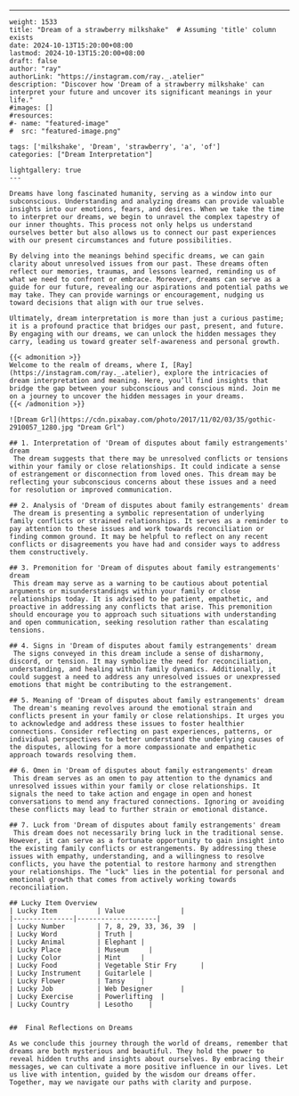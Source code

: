 ---
    weight: 1533
    title: "Dream of a strawberry milkshake"  # Assuming 'title' column exists
    date: 2024-10-13T15:20:00+08:00
    lastmod: 2024-10-13T15:20:00+08:00
    draft: false
    author: "ray"
    authorLink: "https://instagram.com/ray._.atelier"
    description: "Discover how 'Dream of a strawberry milkshake' can interpret your future and uncover its significant meanings in your life."
    #images: []
    #resources:
    #- name: "featured-image"
    #  src: "featured-image.png"
    
    tags: ['milkshake', 'Dream', 'strawberry', 'a', 'of']
    categories: ["Dream Interpretation"]
    
    lightgallery: true
    ---
    
    Dreams have long fascinated humanity, serving as a window into our subconscious. Understanding and analyzing dreams can provide valuable insights into our emotions, fears, and desires. When we take the time to interpret our dreams, we begin to unravel the complex tapestry of our inner thoughts. This process not only helps us understand ourselves better but also allows us to connect our past experiences with our present circumstances and future possibilities.
    
    By delving into the meanings behind specific dreams, we can gain clarity about unresolved issues from our past. These dreams often reflect our memories, traumas, and lessons learned, reminding us of what we need to confront or embrace. Moreover, dreams can serve as a guide for our future, revealing our aspirations and potential paths we may take. They can provide warnings or encouragement, nudging us toward decisions that align with our true selves.
    
    Ultimately, dream interpretation is more than just a curious pastime; it is a profound practice that bridges our past, present, and future. By engaging with our dreams, we can unlock the hidden messages they carry, leading us toward greater self-awareness and personal growth.
    
    {{< admonition >}}
    Welcome to the realm of dreams, where I, [Ray](https://instagram.com/ray._.atelier), explore the intricacies of dream interpretation and meaning. Here, you’ll find insights that bridge the gap between your subconscious and conscious mind. Join me on a journey to uncover the hidden messages in your dreams.
    {{< /admonition >}}
    
    ![Dream Grl](https://cdn.pixabay.com/photo/2017/11/02/03/35/gothic-2910057_1280.jpg "Dream Grl")
    
    ## 1. Interpretation of 'Dream of disputes about family estrangements' dream
     The dream suggests that there may be unresolved conflicts or tensions within your family or close relationships. It could indicate a sense of estrangement or disconnection from loved ones. This dream may be reflecting your subconscious concerns about these issues and a need for resolution or improved communication.
    
    ## 2. Analysis of 'Dream of disputes about family estrangements' dream
     The dream is presenting a symbolic representation of underlying family conflicts or strained relationships. It serves as a reminder to pay attention to these issues and work towards reconciliation or finding common ground. It may be helpful to reflect on any recent conflicts or disagreements you have had and consider ways to address them constructively.
    
    ## 3. Premonition for 'Dream of disputes about family estrangements' dream
     This dream may serve as a warning to be cautious about potential arguments or misunderstandings within your family or close relationships today. It is advised to be patient, empathetic, and proactive in addressing any conflicts that arise. This premonition should encourage you to approach such situations with understanding and open communication, seeking resolution rather than escalating tensions.
    
    ## 4. Signs in 'Dream of disputes about family estrangements' dream
     The signs conveyed in this dream include a sense of disharmony, discord, or tension. It may symbolize the need for reconciliation, understanding, and healing within family dynamics. Additionally, it could suggest a need to address any unresolved issues or unexpressed emotions that might be contributing to the estrangement.
    
    ## 5. Meaning of 'Dream of disputes about family estrangements' dream
     The dream's meaning revolves around the emotional strain and conflicts present in your family or close relationships. It urges you to acknowledge and address these issues to foster healthier connections. Consider reflecting on past experiences, patterns, or individual perspectives to better understand the underlying causes of the disputes, allowing for a more compassionate and empathetic approach towards resolving them.
    
    ## 6. Omen in 'Dream of disputes about family estrangements' dream
     This dream serves as an omen to pay attention to the dynamics and unresolved issues within your family or close relationships. It signals the need to take action and engage in open and honest conversations to mend any fractured connections. Ignoring or avoiding these conflicts may lead to further strain or emotional distance.
    
    ## 7. Luck from 'Dream of disputes about family estrangements' dream
     This dream does not necessarily bring luck in the traditional sense. However, it can serve as a fortunate opportunity to gain insight into the existing family conflicts or estrangements. By addressing these issues with empathy, understanding, and a willingness to resolve conflicts, you have the potential to restore harmony and strengthen your relationships. The "luck" lies in the potential for personal and emotional growth that comes from actively working towards reconciliation.
    
    ## Lucky Item Overview
    | Lucky Item          | Value              |
    |---------------|--------------------|
    | Lucky Number        | 7, 8, 29, 33, 36, 39  |
    | Lucky Word          | Truth |
    | Lucky Animal        | Elephant |
    | Lucky Place         | Museum     |
    | Lucky Color         | Mint     |
    | Lucky Food          | Vegetable Stir Fry      |
    | Lucky Instrument    | Guitarlele |
    | Lucky Flower        | Tansy    |
    | Lucky Job           | Web Designer       |
    | Lucky Exercise      | Powerlifting  |
    | Lucky Country       | Lesotho    |
    
    
    ##  Final Reflections on Dreams
    
    As we conclude this journey through the world of dreams, remember that dreams are both mysterious and beautiful. They hold the power to reveal hidden truths and insights about ourselves. By embracing their messages, we can cultivate a more positive influence in our lives. Let us live with intention, guided by the wisdom our dreams offer. Together, may we navigate our paths with clarity and purpose.
    